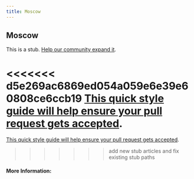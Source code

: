 ```yaml
---
title: Moscow
---
```

## Moscow

This is a stub. [Help our community expand it](https://github.com/freecodecamp/guides/tree/master/src/pages/articles/agile/moscow/index.md).

<<<<<<< d5e269ac6869ed054a059e6e39e60808ce6ccb19
[This quick style guide will help ensure your pull request gets accepted](https://github.com/freecodecamp/guides/blob/master/README.md).
=======
[This quick style guide will help ensure your pull request gets accepted](https://github.com/freeCodeCamp/guides/blob/master/README.md).
>>>>>>> add new stub articles and fix existing stub paths

<!-- The article goes here, in GitHub-flavored Markdown. Feel free to add YouTube videos, images, and CodePen/JSBin embeds  -->

#### More Information:
<!-- Please add any articles you think might be helpful to read before writing the article -->


